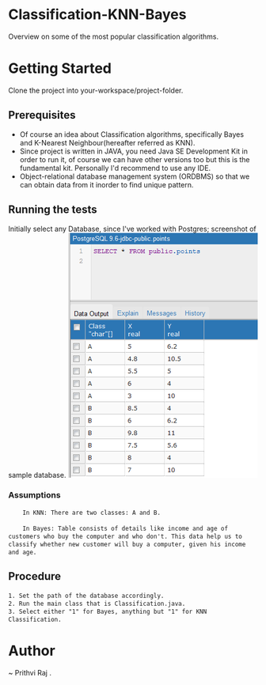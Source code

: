 # Classification-KNN-Bayes
Overview on some of the most popular classification algorithms.

# Getting Started

Clone the project into your-workspace/project-folder.

## Prerequisites

   - Of course an idea about Classification algorithms, specifically Bayes and K-Nearest Neighbour(hereafter referred as KNN).
   - Since project is written in JAVA, you need Java SE Development Kit in order to run it, of course we can have other versions too but this is the fundamental kit. Personally I'd recommend to use any IDE.
   - Object-relational database management system (ORDBMS) so that we can obtain data from it inorder to find unique pattern.

  ## Running the tests
    
   Initially select any Database, since I've worked with Postgres; screenshot of sample database.
   ![Database](/POINT.png?raw=true "Database Example")

  ### Assumptions
        In KNN: There are two classes: A and B.
        
        In Bayes: Table consists of details like income and age of customers who buy the computer and who don't. This data help us to classify whether new customer will buy a computer, given his income and age.
        

  ## Procedure

    1. Set the path of the database accordingly.
    2. Run the main class that is Classification.java.
    3. Select either "1" for Bayes, anything but "1" for KNN Classification.

# Author

~ Prithvi Raj
.
